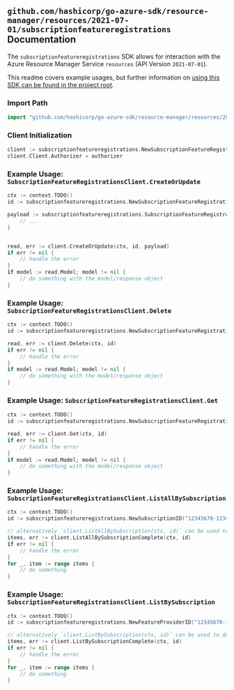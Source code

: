 
## `github.com/hashicorp/go-azure-sdk/resource-manager/resources/2021-07-01/subscriptionfeatureregistrations` Documentation

The `subscriptionfeatureregistrations` SDK allows for interaction with the Azure Resource Manager Service `resources` (API Version `2021-07-01`).

This readme covers example usages, but further information on [using this SDK can be found in the project root](https://github.com/hashicorp/go-azure-sdk/tree/main/docs).

### Import Path

```go
import "github.com/hashicorp/go-azure-sdk/resource-manager/resources/2021-07-01/subscriptionfeatureregistrations"
```


### Client Initialization

```go
client := subscriptionfeatureregistrations.NewSubscriptionFeatureRegistrationsClientWithBaseURI("https://management.azure.com")
client.Client.Authorizer = authorizer
```


### Example Usage: `SubscriptionFeatureRegistrationsClient.CreateOrUpdate`

```go
ctx := context.TODO()
id := subscriptionfeatureregistrations.NewSubscriptionFeatureRegistrationID("12345678-1234-9876-4563-123456789012", "featureProviderValue", "subscriptionFeatureRegistrationValue")

payload := subscriptionfeatureregistrations.SubscriptionFeatureRegistration{
	// ...
}


read, err := client.CreateOrUpdate(ctx, id, payload)
if err != nil {
	// handle the error
}
if model := read.Model; model != nil {
	// do something with the model/response object
}
```


### Example Usage: `SubscriptionFeatureRegistrationsClient.Delete`

```go
ctx := context.TODO()
id := subscriptionfeatureregistrations.NewSubscriptionFeatureRegistrationID("12345678-1234-9876-4563-123456789012", "featureProviderValue", "subscriptionFeatureRegistrationValue")

read, err := client.Delete(ctx, id)
if err != nil {
	// handle the error
}
if model := read.Model; model != nil {
	// do something with the model/response object
}
```


### Example Usage: `SubscriptionFeatureRegistrationsClient.Get`

```go
ctx := context.TODO()
id := subscriptionfeatureregistrations.NewSubscriptionFeatureRegistrationID("12345678-1234-9876-4563-123456789012", "featureProviderValue", "subscriptionFeatureRegistrationValue")

read, err := client.Get(ctx, id)
if err != nil {
	// handle the error
}
if model := read.Model; model != nil {
	// do something with the model/response object
}
```


### Example Usage: `SubscriptionFeatureRegistrationsClient.ListAllBySubscription`

```go
ctx := context.TODO()
id := subscriptionfeatureregistrations.NewSubscriptionID("12345678-1234-9876-4563-123456789012")

// alternatively `client.ListAllBySubscription(ctx, id)` can be used to do batched pagination
items, err := client.ListAllBySubscriptionComplete(ctx, id)
if err != nil {
	// handle the error
}
for _, item := range items {
	// do something
}
```


### Example Usage: `SubscriptionFeatureRegistrationsClient.ListBySubscription`

```go
ctx := context.TODO()
id := subscriptionfeatureregistrations.NewFeatureProviderID("12345678-1234-9876-4563-123456789012", "featureProviderValue")

// alternatively `client.ListBySubscription(ctx, id)` can be used to do batched pagination
items, err := client.ListBySubscriptionComplete(ctx, id)
if err != nil {
	// handle the error
}
for _, item := range items {
	// do something
}
```
